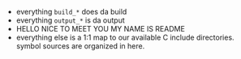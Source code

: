 - everything `build_*` does da build
- everything `output_*` is da output
- HELLO NICE TO MEET YOU MY NAME IS README
- everything else is a 1:1 map to our available C include directories. symbol sources are organized in here.
